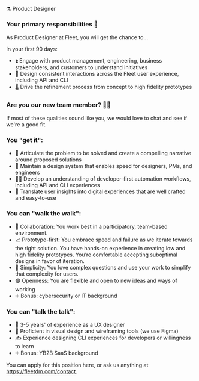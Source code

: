 ⚗️ Product Designer


### Your primary responsibilities 🔭

As Product Designer at Fleet, you will get the chance to…

In your first 90 days:

- ⏫ Engage with product management, engineering, business stakeholders, and customers to understand initiatives
- 📣 Design consistent interactions across the Fleet user experience, including API and CLI
- 🌡️ Drive the refinement process from concept to high fidelity prototypes


### Are you our new team member? 🧑‍🚀

If most of these qualities sound like you, we would love to chat and see if we're a good fit.

### You "get it":

- 🦉 Articulate the problem to be solved and create a compelling narrative around proposed solutions
- 📖 Maintain a design system that enables speed for designers, PMs, and engineers
- 🧑‍🔬 Develop an understanding of developer-first automation workflows, including API and CLI experiences
- 🧪 Translate user insights into digital experiences that are well crafted and easy-to-use

### You can "walk the walk":

- 🤝 Collaboration: You work best in a participatory, team-based environment.
- 📈 Prototype-first: You embrace speed and failure as we iterate towards the right solution. You have hands-on experience in creating low and high fidelity prototypes. You’re comfortable accepting suboptimal designs in favor of iteration.
- 🧬 Simplicity: You love complex questions and use your work to simplify that complexity for users.
- 🟣 Openness: You are flexible and open to new ideas and ways of working
- ➕ Bonus: cybersecurity or IT background

### You can "talk the talk":

- 💭 3-5 years' of experience as a UX designer
- 💖 Proficient in visual design and wireframing tools (we use Figma)
- ✍️ Experience designing CLI experiences for developers or willingness to learn
- ➕ Bonus: YB2B SaaS background


You can apply for this position here, or ask us anything at https://fleetdm.com/contact.

